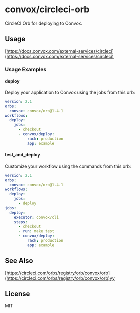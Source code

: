 # convox/circleci-orb

CircleCI Orb for deploying to Convox.

## Usage

[https://docs.convox.com/external-services/circleci](https://docs.convox.com/external-services/circleci)

### Usage Examples

#### deploy

Deploy your application to Convox using the jobs from this orb:

```yaml
version: 2.1
orbs:
  convox: convox/orb@1.4.1
workflows:
  deploy:
    jobs:
      - checkout
      - convox/deploy:
          rack: production
          app: example
```

#### test_and_deploy

Customize your workflow using the commands from this orb:

```yaml
version: 2.1
orbs:
  convox: convox/orb@1.4.1
workflows:
  deploy:
    jobs:
      - deploy
jobs:
  deploy:
    executor: convox/cli
    steps:
      - checkout
      - run: make test
      - convox/deploy:
          rack: production
          app: example
```

## See Also

[https://circleci.com/orbs/registry/orb/convox/orb](https://circleci.com/orbs/registry/orb/convox/orb)yy

## License

MIT
